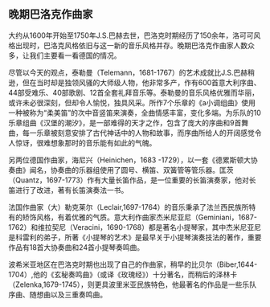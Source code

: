 
## 晚期巴洛克作曲家

大约从1600年开始至1750年J.S.巴赫去世，巴洛克时期经历了150余年，洛可可风格出现时，巴洛克风格依旧与这一新的音乐风格并存。晚期巴洛克作曲家人数众多，让我们主要看一看德国的情况。

尽管以今天的观点，泰勒曼（Telemann，1681-1767）的艺术成就比J.S.巴赫稍逊，但在当时却是独领风骚的大师级人物，他非常多产，作有600首意大利序曲、44部受难乐、40部歌剧、12首全套礼拜音乐等。泰勒曼的音乐风格优雅而华丽，或许未必很深刻，但却令人愉悦，独具风采。所作7个乐章的《a小调组曲》使用一种被称为“柔美笛”的次中音竖笛来演奏，全曲情感丰富，变化多端。为乐队的10乐章组曲《汉堡的潮汐》，是一部难得的天才之作，包含了庞大的序曲和9首舞曲，每一乐章被刻意安排了古代神话中的人物和故事，而序曲所给人的开阔感觉令人惊讶，很难想象那时的音乐能有如此的气魄。

另两位德国作曲家，海尼兴（Heinichen，1683 -1729），以一套《德累斯顿大协奏曲》闻名，协奏曲的乐器组使用了圆号、横笛、双簧管等管乐器。匡茨（Quantz，1697-1773）作有大量长笛作品，是一位重要的长笛演奏家，他对长笛进行了改进，著有长笛演奏法一书。

法国作曲家（大）勒克莱尔（Leclair,1697-1764）的音乐秉承了法兰西民族所特有的矫饰风格，有着优雅的气质。意大利作曲家杰米尼亚尼（Geminiani，1687-1762）和维拉契尼（Veracini，1690-1768）都是著名小提琴家，其中杰米尼亚尼是科雷利的弟子，所著《小提琴的艺术》是最早关于小提琴演奏技法的著作，重要作品有18首大协奏曲和24首小提琴奏鸣曲。

波希米亚地区在巴洛克时期也出现了自己的作曲家，稍早的比贝尔（Biber,1644-1704）,他的《玄秘奏鸣曲》（或译《玫瑰经》）十分著名，而稍后的泽林卡（Zelenka,1679-1745），则更具波里米亚民族特色，他最著名的作品是一些乐队序曲、随想曲以及三重奏鸣曲。
